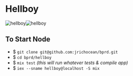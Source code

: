 # Hellboy
![hellboy](https://cldup.com/JMs__83Xde.png)![hellboy](https://cldup.com/n-J4NjNvNO.jpg)

## To Start Node

* $ `git clone git@github.com:jrichocean/bprd.git`
* $ `cd bprd/hellboy`
* $ `mix test` _(this will run whatever tests & compile app)_
* $ `iex --sname hellboy@localhost -S mix`
